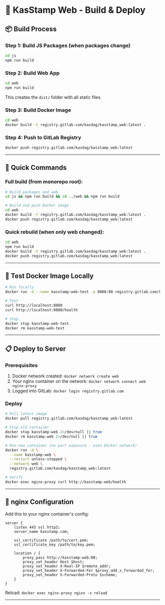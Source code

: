 # 🚀 KasStamp Web - Build & Deploy

## 📦 Build Process

### Step 1: Build JS Packages (when packages change)

```bash
cd js
npm run build
```

### Step 2: Build Web App

```bash
cd web
npm run build
```

This creates the `dist/` folder with all static files.

### Step 3: Build Docker Image

```bash
cd web
docker build -t registry.gitlab.com/kasdag/kasstamp_web:latest .
```

### Step 4: Push to GitLab Registry

```bash
docker push registry.gitlab.com/kasdag/kasstamp_web:latest
```

---

## 🎯 Quick Commands

### Full build (from monorepo root):

```bash
# Build packages and web
cd js && npm run build && cd ../web && npm run build

# Build and push Docker image
cd web
docker build -t registry.gitlab.com/kasdag/kasstamp_web:latest .
docker push registry.gitlab.com/kasdag/kasstamp_web:latest
```

### Quick rebuild (when only web changed):

```bash
cd web
npm run build
docker build -t registry.gitlab.com/kasdag/kasstamp_web:latest .
docker push registry.gitlab.com/kasdag/kasstamp_web:latest
```

---

## 🧪 Test Docker Image Locally

```bash
# Run locally
docker run -d --name kasstamp-web-test -p 8080:80 registry.gitlab.com/kasdag/kasstamp_web:latest

# Test
curl http://localhost:8080
curl http://localhost:8080/health

# Stop
docker stop kasstamp-web-test
docker rm kasstamp-web-test
```

---

## 📋 Deploy to Server

### Prerequisites

1. Docker network created: `docker network create web`
2. Your nginx container on the network: `docker network connect web nginx-proxy`
3. Logged into GitLab: `docker login registry.gitlab.com`

### Deploy

```bash
# Pull latest image
docker pull registry.gitlab.com/kasdag/kasstamp_web:latest

# Stop old container
docker stop kasstamp-web 2>/dev/null || true
docker rm kasstamp-web 2>/dev/null || true

# Run new container (no port exposure - uses Docker network)
docker run -d \
  --name kasstamp-web \
  --restart unless-stopped \
  --network web \
  registry.gitlab.com/kasdag/kasstamp_web:latest

# Verify
docker exec nginx-proxy curl http://kasstamp-web/health
```

---

## 🔧 nginx Configuration

Add this to your nginx container's config:

```nginx
server {
    listen 443 ssl http2;
    server_name kasstamp.com;

    ssl_certificate /path/to/cert.pem;
    ssl_certificate_key /path/to/key.pem;

    location / {
        proxy_pass http://kasstamp-web:80;
        proxy_set_header Host $host;
        proxy_set_header X-Real-IP $remote_addr;
        proxy_set_header X-Forwarded-For $proxy_add_x_forwarded_for;
        proxy_set_header X-Forwarded-Proto $scheme;
    }
}
```

Reload: `docker exec nginx-proxy nginx -s reload`

---
